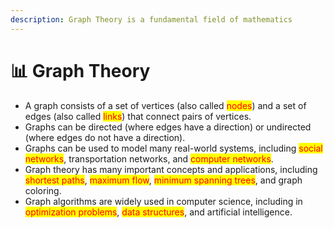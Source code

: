 ```yaml
---
description: Graph Theory is a fundamental field of mathematics
---
```


# 📊 Graph Theory

* A graph consists of a set of vertices (also called <mark style="color:red;">nodes</mark>) and a set of edges (also called <mark style="color:red;">links</mark>) that connect pairs of vertices.
* Graphs can be directed (where edges have a direction) or undirected (where edges do not have a direction).
* Graphs can be used to model many real-world systems, including <mark style="color:red;">social networks</mark>, transportation networks, and <mark style="color:red;">computer networks</mark>.
* Graph theory has many important concepts and applications, including <mark style="color:red;">shortest paths</mark>, <mark style="color:red;">maximum flow</mark>, <mark style="color:red;">minimum spanning trees</mark>, and graph coloring.
* Graph algorithms are widely used in computer science, including in <mark style="color:red;">optimization problems</mark>, <mark style="color:red;">data structures</mark>, and artificial intelligence.



